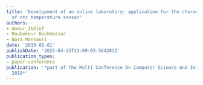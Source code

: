 ```yaml
---
title: 'Development of an online laboratory: application for the characterization
  of ntc temperature sensor'
authors:
- Ameur Ikhlef
- Boubekeur Boukhezzar
- Nora Mansouri
date: '2019-01-01'
publishDate: '2025-04-25T13:09:03.564203Z'
publication_types:
- paper-conference
publication: '*part of the Multi Conference On Computer Science And Information Systems
  2019*'
---
```

